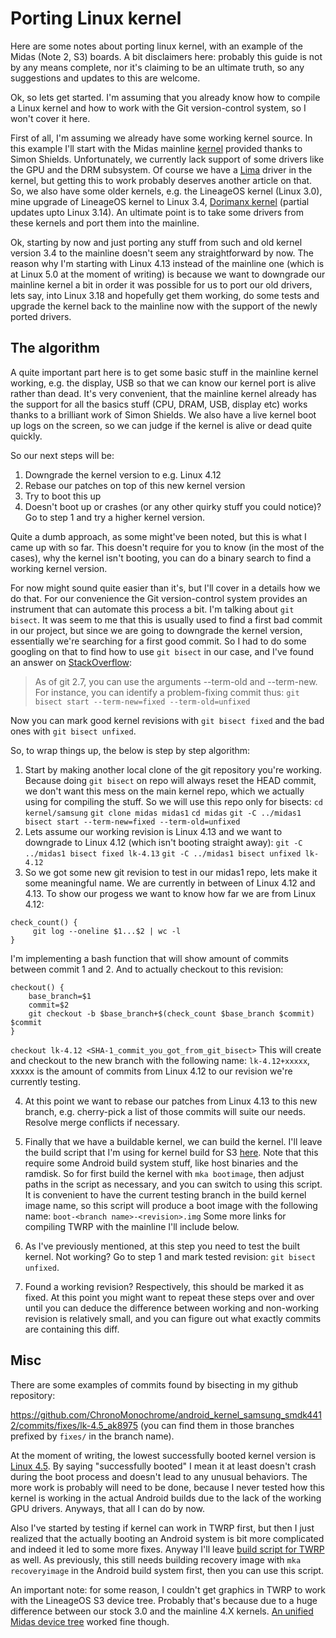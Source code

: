 # Porting Linux kernel

Here are some notes about porting linux kernel, with an example of the Midas (Note 2, S3) boards. A bit disclaimers here: probably this guide is not by any means complete, nor it's claiming to be an ultimate truth, so any suggestions and updates to this are welcome.

Ok, so lets get started. I'm assuming that you already know how to compile a Linux kernel and how to work with the Git version-control system, so I won't cover it here.

First of all, I'm assuming we already have some working kernel source. 
In this example I'll start with the Midas mainline [kernel](https://github.com/fourkbomb/linux/commits/zz-old/linux-4.13) provided thanks to Simon Shields. Unfortunately, we currently lack support of some drivers like the GPU and the DRM subsystem. Of course we have a [Lima](https://gitlab.freedesktop.org/lima/mesa) driver in the kernel, but getting this to work probably deserves another article on that.
So, we also have some older kernels, e.g. the LineageOS kernel (Linux 3.0), mine upgrade of LineageOS kernel to Linux 3.4, [Dorimanx kernel](https://github.com/dorimanx/Dorimanx-SG2-I9100-Kernel) (partial updates upto Linux 3.14). An ultimate point is to take some drivers from these kernels and port them into the mainline.

Ok, starting by now and just porting any stuff from such and old kernel version 3.4 to the mainline doesn't seem any straightforward by now.
The reason why I'm starting with Linux 4.13 instead of the mainline one (which is at Linux 5.0 at the moment of writing) is because we want to downgrade our mainline kernel a bit in order it was possible for us to port our old drivers, lets say, into Linux 3.18 and hopefully get them working, do some tests and upgrade the kernel back to the mainline now with the support of the newly ported drivers.

## The algorithm

A quite important part here is to get some basic stuff in the mainline kernel working, e.g. the display, USB so that we can know our kernel port is alive rather than dead. It's very convenient, that the mainline kernel already has the support for all the basics stuff (CPU, DRAM, USB, display etc) works thanks to a brilliant work of Simon Shields. We also have a live kernel boot up logs on the screen, so we can judge if the kernel is alive or dead quite quickly.

So our next steps will be:
  1) Downgrade the kernel version to e.g. Linux 4.12
  2) Rebase our patches on top of this new kernel version
  3) Try to boot this up
  4) Doesn't boot up or crashes (or any other quirky stuff you could notice)? Go to step 1 and try a higher kernel version.
  
Quite a dumb approach, as some might've been noted, but this is what I came up with so far. This doesn't require for you to know (in the most of the cases), why the kernel isn't booting, you can do a binary search to find a working kernel version.

For now might sound quite easier than it's, but I'll cover in a details how we do that. For our convenience the Git version-control system provides an instrument that can automate this process a bit. I'm talking about `git bisect`. It was seem to me that this is usually used to find a first bad commit in our project, but since we are going to downgrade the kernel version, essentially we're searching for a first good commit. So I had to do some googling on that to find how to use `git bisect` in our case, and I've found an answer on [StackOverflow](https://stackoverflow.com/questions/15407075/how-could-i-use-git-bisect-to-find-the-first-good-commit):

> As of git 2.7, you can use the arguments --term-old and --term-new.
> For instance, you can identify a problem-fixing commit thus:
> `git bisect start --term-new=fixed --term-old=unfixed`

Now you can mark good kernel revisions with `git bisect fixed` and the bad ones with `git bisect unfixed`.

So, to wrap things up, the below is step by step algorithm:
1) Start by making another local clone of the git repository you're working. Because doing `git bisect` on repo will always reset the HEAD commit, we don't want this mess on the main kernel repo, which we actually using for compiling the stuff. So we will use this repo only for bisects:
`cd kernel/samsung`
`git clone midas midas1`
`cd midas`
`git -C ../midas1 bisect start --term-new=fixed --term-old=unfixed`
2) Lets assume our working revision is Linux 4.13 and we want to downgrade to Linux 4.12 (which isn't booting straight away):
`git -C ../midas1 bisect fixed lk-4.13`
`git -C ../midas1 bisect unfixed lk-4.12`
3) So we got some new git revision to test in our midas1 repo, lets make it some meaningful name. We are currently in between of Linux 4.12 and 4.13. To show our progess we want to know how far we are from Linux 4.12:
```
check_count() {
     git log --oneline $1...$2 | wc -l
}
```
   I'm implementing a bash function that will show amount of commits between commit 1 and 2. And to actually checkout to this revision:
```
checkout() {
    base_branch=$1
    commit=$2
    git checkout -b $base_branch+$(check_count $base_branch $commit) $commit
}
```
`checkout lk-4.12 <SHA-1_commit_you_got_from_git_bisect>`
This will create and checkout to the new branch with the following name:
`lk-4.12+xxxxx`, xxxxx is the amount of commits from Linux 4.12 to our revision we're currently testing.

4) At this point we want to rebase our patches from Linux 4.13 to this new branch, e.g. cherry-pick a list of those commits will suite our needs. Resolve merge conflicts if necessary.

5) Finally that we have a buildable kernel, we can build the kernel. I'll leave the build script that I'm using for kernel build for S3 [here](https://gist.github.com/ChronoMonochrome/8cc4d08cb2172765c6ce5cbc6767f38f).
Note that this require some Android build system stuff, like host binaries and the ramdisk. So for first build the kernel with `mka bootimage`, then adjust paths in the script as necessary, and you can switch to using this script. It is convenient to have the current testing branch in the build kernel image name, so this script will produce a boot image with the following name: `boot-<branch name>-<revision>.img`
Some more links for compiling TWRP with the mainline I'll include below.

6) As I've previously mentioned, at this step you need to test the built kernel. Not working? Go to step 1 and mark tested revision: `git bisect unfixed`.

7) Found a working revision? Respectively, this should be marked it as fixed.
At this point you might want to repeat these steps over and over until you can deduce the difference between working and non-working revision is relatively small, and you can figure out what exactly commits are containing this diff.

## Misc

There are some examples of commits found by bisecting in my github repository:

https://github.com/ChronoMonochrome/android_kernel_samsung_smdk4412/commits/fixes/lk-4.5_ak8975 (you can find them in those branches prefixed by `fixes/` in the branch name).

At the moment of writing, the lowest successfully booted kernel version is [Linux 4.5](https://github.com/ChronoMonochrome/android_kernel_samsung_smdk4412/commits/linux-4.5). By saying "successfully booted" I mean it at least doesn't crash during the boot process and doesn't lead to any unusual behaviors.
The more work is probably will need to be done, because I never tested how this kernel is working in the actual Android builds due to the lack of the working GPU drivers. Anyways, that all I can do by now.

Also I've started by testing if kernel can work in TWRP first, but then I just realized that the actually booting an Android system is bit more complicated and indeed it led to some more fixes. 
Anyway I'll leave [build script for TWRP](https://gist.github.com/ChronoMonochrome/c5a7d1c5816427c0e79a1045b79dc049) as well. As previously, this still needs building recovery image with `mka recoveryimage` in the Android build system first, then you can use this script.

An important note: for some reason, I couldn't get graphics in TWRP to work with the LineageOS S3 device tree.
Probably that's because due to a huge difference between our stock 3.0 and the mainline 4.X kernels. [An unified Midas device tree](https://github.com/LineageOS-midas/android_device_samsung_midas/) worked fine though.
